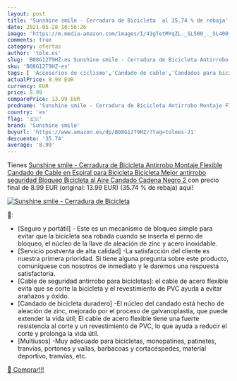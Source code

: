 ```yaml
---
layout: post
title: 'Sunshine smile - Cerradura de Bicicleta  al 35.74 % de rebaja'
date: 2021-05-28 10:56:26
image: 'https://m.media-amazon.com/images/I/41gTetMYqZL._SL500_._SL400_.jpg'
comments: true
category: ofertas
author: 'tole.es'
slug: 'B08G12T9HZ-es Sunshine smile - Cerradura de Bicicleta Antirrobo Montaje...'
sku: 'B08G12T9HZ-es'
tags: [ 'Accesorios de ciclismo','Candado de cable','Candados para bicicletas','Ciclismo','Deportes y aire libre','Ropa y equipo para deportes','bicicleta','sunshine smile', ]
actualPrice: 8.99 EUR
currency: EUR
price: 8.99
comparePrice: 13.99 EUR
prodname: 'Sunshine smile - Cerradura de Bicicleta Antirrobo Montaje Flexible Candado de Cable en Espiral para Bicicleta Bicicleta Mejor antirrobo seguridad Bloqueo Bicicleta al Aire Candado Cadena  Negro 2 '
country: 'es'
flag: '🇪🇸'
brand: 'Sunshine smile'
buyurl: 'https://www.amazon.es/dp/B08G12T9HZ/?tag=tolees-21'
descuento: '35.74'
average: '8.99'
---
```


Tienes [Sunshine smile - Cerradura de Bicicleta Antirrobo Montaje Flexible Candado de Cable en Espiral para Bicicleta Bicicleta Mejor antirrobo seguridad Bloqueo Bicicleta al Aire Candado Cadena  Negro 2 ](https://www.amazon.es/dp/B08G12T9HZ/?tag=tolees-21) con precio final de  8.99 EUR (original: 13.99 EUR) (35.74 %  de rebaja) aqui!

[![Sunshine smile - Cerradura de Bicicleta ](https://m.media-amazon.com/images/I/41gTetMYqZL._SL500_._SL400_.jpg)](https://www.amazon.es/dp/B08G12T9HZ/?tag=tolees-21)

🔎:

- [Seguro y portátil] - Este es un mecanismo de bloqueo simple para evitar que la bicicleta sea robada cuando se inserta el perno de bloqueo, el núcleo de la llave de aleación de zinc y acero inoxidable.
- [Servicio postventa de alta calidad] -La satisfacción del cliente es nuestra primera prioridad. Si tiene alguna pregunta sobre este producto, comuníquese con nosotros de inmediato y le daremos una respuesta satisfactoria.
- [Cable de seguridad antirrobo para bicicletas]: el cable de acero flexible evita que se corte la bicicleta y el revestimiento de PVC ayuda a evitar arañazos y óxido.
- [Candado de bicicleta duradero] -El núcleo del candado está hecho de aleación de zinc, mejorado por el proceso de galvanoplastia, que puede extender la vida útil; El cable de acero flexible tiene una fuerte resistencia al corte y un revestimiento de PVC, lo que ayuda a reducir el corte y prolonga la vida útil.
- [Multiusos] -Muy adecuado para bicicletas, monopatines, patinetes, tranvías, portones y vallas, barbacoas y cortacéspedes, material deportivo, tranvías, etc.

[🛒 Comprar!!!](https://www.amazon.es/dp/B08G12T9HZ/?tag=tolees-21)
